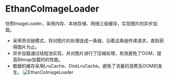 # EthanCoImageLoader #

仿照ImageLoader，采用内存、本地存储、网络三级缓存，实现图片的异步加载。  


- 采用责任链模式，将对图片的处理连成一条链，沿着这条链传递请求，直到获得图片为止。  
- 异步加载通过线程池实现，并对图片进行了压缩处理，有效避免了OOM，提高Bitmap加载时的性能。  
- 数据的缓存采用LruCache、DiskLruCache。避免了流量的浪费及OOM的发生。
![EthanCoImageLoader](/EthanCoImageLoader.gif)
 
